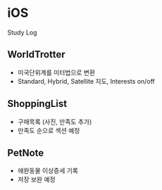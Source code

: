 # iOS
Study Log

## WorldTrotter
- 미국단위계를 미터법으로 변환
- Standard, Hybrid, Satellite 지도, Interests on/off

## ShoppingList
- 구매목록 (사진, 만족도 추가)
- 만족도 순으로 섹션 예정

## PetNote
- 애완동물 이상증세 기록
- 저장 보완 예정
